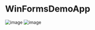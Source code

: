 # WinFormsDemoApp

![image](https://user-images.githubusercontent.com/106965568/214802928-5bcd726a-de11-45fe-a56a-31663c813e70.png)
![image](https://user-images.githubusercontent.com/106965568/214803114-f432b73f-ee4c-444a-b283-f8f9c3e04fe5.png)
